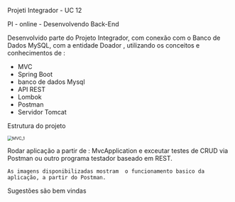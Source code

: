 Projeti Integrador - UC 12



PI - online - Desenvolvendo Back-End

Desenvolvido parte do Projeto Integrador, com  conexão com o Banco de Dados MySQL, com a entidade Doador , utilizando os conceitos e conhecimentos de :  

- MVC 
- Spring Boot 
- banco de dados Mysql
- API REST
- Lombok
- Postman 
- Servidor Tomcat



Estrutura do projeto 

<img src="https://s2.loli.net/2022/03/23/JizmsO5qfTDjZb8.png" alt="MVC_1" style="zoom:67%;" />



Rodar aplicação a partir de : MvcApplication e exceutar testes de CRUD via Postman ou outro programa testador baseado em REST. 



```
As imagens disponibilizadas mostram  o funcionamento basico da aplicação, a partir do Postman.
```

Sugestões são bem vindas 

